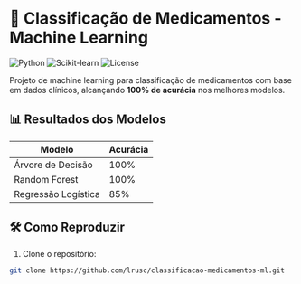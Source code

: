 # 🏥 Classificação de Medicamentos - Machine Learning

![Python](https://img.shields.io/badge/Python-3.8%2B-blue)
![Scikit-learn](https://img.shields.io/badge/Scikit--learn-1.2.2-orange)
![License](https://img.shields.io/badge/License-MIT-green)

Projeto de machine learning para classificação de medicamentos com base em dados clínicos, alcançando **100% de acurácia** nos melhores modelos.

## 📊 Resultados dos Modelos
| Modelo               | Acurácia |
|----------------------|----------|
| Árvore de Decisão    | 100%     |
| Random Forest        | 100%     |
| Regressão Logística  | 85%      |

## 🛠️ Como Reproduzir
1. Clone o repositório:
```bash
git clone https://github.com/lrusc/classificacao-medicamentos-ml.git
